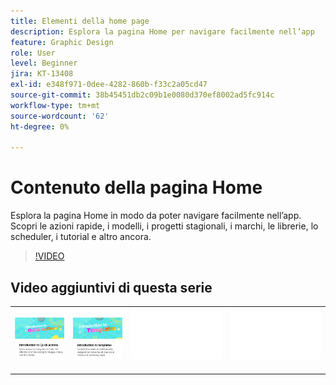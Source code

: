 ```yaml
---
title: Elementi della home page
description: Esplora la pagina Home per navigare facilmente nell’app
feature: Graphic Design
role: User
level: Beginner
jira: KT-13408
exl-id: e348f971-0dee-4282-860b-f33c2a05cd47
source-git-commit: 38b45451db2c09b1e0080d370ef8002ad5fc914c
workflow-type: tm+mt
source-wordcount: '62'
ht-degree: 0%

---
```


# Contenuto della pagina Home

Esplora la pagina Home in modo da poter navigare facilmente nell’app. Scopri le azioni rapide, i modelli, i progetti stagionali, i marchi, le librerie, lo scheduler, i tutorial e altro ancora.

>[!VIDEO](https://video.tv.adobe.com/v/3426924?quality=12&learn=on&hidetitle=true)

## Video aggiuntivi di questa serie

<table style="table-layout:fixed">
<tr>
    <td>
      <a href="quick-actions.md">
         <img alt="Introduzione alle azioni rapide" src="assets/quick-actions.png" />
      </a>
    </td>
    <td>
      <a href="introduction-templates.md">
         <img alt="Introduzione alle azioni rapide" src="assets/introduction-templates.png" />
      </a>
    </td>
    <td>
      <img alt="Spaziatore" src="../assets/Whitespacer.png" />
      <div>
      <br>
    </td>
   <td>
      <img alt="Spaziatore" src="../assets/Whitespacer.png" />
      <div>
      <br>
   </td>
</tr>
</table>
